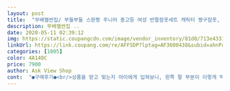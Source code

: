 ```yaml
---
layout: post 
title:  "무배젤싼집/ 부들부들 스판짱 주니어 중고등 여성 반팔잠옷세트 캐릭터 짱구잠옷, 꿀벌소라" 
description: 무배젤싼집 ..
date: 2020-05-11 02:39:12 
img: https://static.coupangcdn.com/image/vendor_inventory/81d8/713e43319a3167e95404773ce38d2099f7448b3f48c71de023fb6b77048d.jpg 
linkUrl: https://link.coupang.com/re/AFFSDP?lptag=AF3600438&subid=ahnPublicAsk&pageKey=1483909935&itemId=2548952750&vendorItemId=70541536039&traceid=V0-113-12248e7ba66ba600 
categories: [1005] 
color: 4A148C 
price: 7900 
author: Ask View Shop 
cont:  "●구매후기●<br/>상품을 받고 맞는지 아이에게 입혀보니, 왼쪽 팔 부분이 이렇게 박음질 되어 있네요.<br/> 교환 하고싶은데.<br/>.<br/>아이가 옷이 마음에 든다며 그냥 입겠다고 고집하네요.<br/>.<br/>사이즈는 잘 맞구 보들 보들한 느낌이 좋습니다~<br/>" 
---
```

